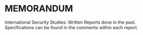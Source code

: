 # MEMORANDUM
International Security Studies:
Written Reports done in the past.
Specifications can be found in the comments within each report.
